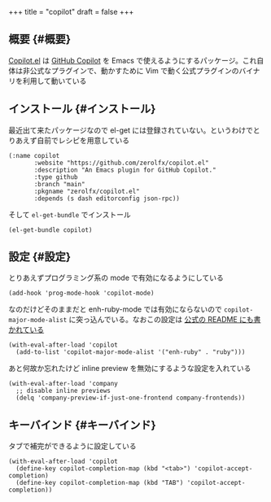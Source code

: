 +++
title = "copilot"
draft = false
+++

## 概要 {#概要}

[Copilot.el](https://github.com/zerolfx/copilot.el) は [GitHub Copilot](https://github.com/features/copilot) を Emacs で使えるようにするパッケージ。これ自体は非公式なプラグインで、動かすために Vim で動く公式プラグインのバイナリを利用して動いている


## インストール {#インストール}

最近出て来たパッケージなので el-get には登録されていない。というわけでとりあえず自前でレシピを用意している

```emacs-lisp
(:name copilot
       :website "https://github.com/zerolfx/copilot.el"
       :description "An Emacs plugin for GitHub Copilot."
       :type github
       :branch "main"
       :pkgname "zerolfx/copilot.el"
       :depends (s dash editorconfig json-rpc))
```

そして `el-get-bundle` でインストール

```emacs-lisp
(el-get-bundle copilot)
```


## 設定 {#設定}

とりあえずプログラミング系の mode で有効になるようにしている

```emacs-lisp
(add-hook 'prog-mode-hook 'copilot-mode)
```

なのだけどそのままだと enh-ruby-mode では有効にならないので
`copilot-major-mode-alist` に突っ込んでいる。なおこの設定は [公式の README にも書かれている](https://github.com/zerolfx/copilot.el#programming-language-detection)

```emacs-lisp
(with-eval-after-load 'copilot
  (add-to-list 'copilot-major-mode-alist '("enh-ruby" . "ruby")))
```

あと何故か忘れたけど inline preview を無効にするような設定を入れている

```emacs-lisp
(with-eval-after-load 'company
  ;; disable inline previews
  (delq 'company-preview-if-just-one-frontend company-frontends))
```


## キーバインド {#キーバインド}

タブで補完ができるように設定している

```emacs-lisp
(with-eval-after-load 'copilot
  (define-key copilot-completion-map (kbd "<tab>") 'copilot-accept-completion)
  (define-key copilot-completion-map (kbd "TAB") 'copilot-accept-completion))
```
